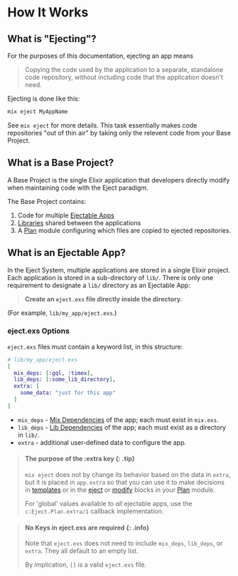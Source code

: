 # How It Works

## What is "Ejecting"?

For the purposes of this documentation, ejecting an app means

> Copying the code used by the application to a separate, standalone code
> repository, without including code that the application doesn't need.

Ejecting is done like this:

```bash
mix eject MyAppName
```

See `mix eject` for more details. This task essentially makes code repositories
"out of thin air" by taking only the relevent code from your Base Project.

## What is a Base Project?

A Base Project is the single Elixir application that developers directly modify
when maintaining code with the Eject paradigm.

The Base Project contains:

1. Code for multiple [Ejectable Apps](#what-is-an-ejectable-app)
2. [Libraries](dependencies.html#lib-dependencies) shared between the applications
3. A [Plan](Eject.Plan.html) module configuring which files are copied to
   ejected repositories.

## What is an Ejectable App?

In the Eject System, multiple applications are stored in a single Elixir
project. Each application is stored in a sub-directory of `lib/`. There is only
one requirement to designate a `lib/` directory as an Ejectable App:

> **Create an `eject.exs` file directly inside the directory.**

(For example, `lib/my_app/eject.exs`.)

### eject.exs Options

`eject.exs` files must contain a keyword list, in this structure:

```elixir
# lib/my_app/eject.exs
[
  mix_deps: [:gql, :timex],
  lib_deps: [:some_lib_directory],
  extra: [
    some_data: "just for this app"
  ]
]
```

- `mix_deps` - [Mix Dependencies](#mix-dependencies) of the app; each must exist in `mix.exs`.
- `lib_deps` - [Lib Dependencies](#lib-dependencies) of the app; each must exist as a directory in `lib/`.
- `extra` - additional user-defined data to configure the app.

> #### The purpose of the :extra key {: .tip}
>
> `mix eject` does not by change its behavior based on the data in `extra`, but
> it is placed in `app.extra` so that you can use it to make decisions in
> [templates](building-files-from-eex-templates.html) or in the
> [eject](Eject.Plan.html#eject/2) or [modify](Eject.Plan.html#modify/4) blocks
> in your [Plan](Eject.Plan.html) module.
>
> For 'global' values available to _all_ ejectable apps, use the
> `c:Eject.Plan.extra/1` callback implementation.

> #### No Keys in eject.exs are required {: .info}
>
> Note that `eject.exs` does not need to include `mix_deps`, `lib_deps`, or
> `extra`. They all default to an empty list.
>
> By implication, `[]` is a valid `eject.exs` file.
